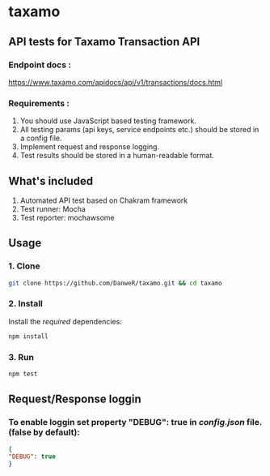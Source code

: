 # taxamo
## API tests for Taxamo Transaction API

### Endpoint docs :
https://www.taxamo.com/apidocs/api/v1/transactions/docs.html

### Requirements :
1. You should use JavaScript based testing framework.
2. All testing params (api keys, service endpoints etc.) should be stored in a config file.
3. Implement request and response logging.
4. Test results should be stored in a human-readable format.

## What's included

1. Automated API test based on Chakram framework
2. Test runner: Mocha 
3. Test reporter: mochawsome

## Usage

### 1. Clone

```sh
git clone https://github.com/DanweR/taxamo.git && cd taxamo
```

### 2. Install

Install the *required* dependencies:

```sh
npm install
```

### 3. Run

```sh
npm test
```

## Request/Response loggin

### To enable loggin set property **"DEBUG": true** in _config.json_ file. (false by default):

```json
{
"DEBUG": true
}
```